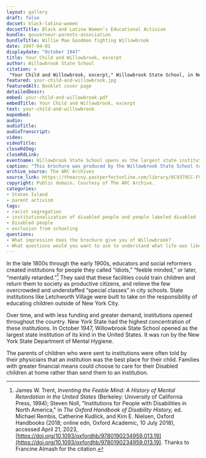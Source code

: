 ```yaml
--- 
layout: gallery
draft: false
docset: black-latina-women
docsetTitle: Black and Latina Women’s Educational Activism
bundle: gouverneur-parents-association
bundleTitle: Willie Mae Goodman fighting Willowbrook
date: 1947-04-01
displaydate: "October 1947"
title: Your Child and Willowbrook, excerpt
author: Willowbrook State School
citation: >
 "Your Child and Willowbrook, excerpt," Willowbrook State School, in New York City Civil Rights History Project, Accessed: [Month Day, Year], https://nyccivilrightshistory.org/gallery/your-child-and-willowbrook.
featured: your-child-and-willowbrook.jpg
featuredAlt: Booklet cover page
detailedDescr: 
embed: your-child-and-willowbrook.pdf
embedTitle: Your Child and Willowbrook, excerpt
text: your-child-and-willowbrook
mapembed: 
audio: 
audioTitle: 
audioTranscript: 
video: 
videoTitle: 
closeRdImg: 
closeRdLink: 
eventname: Willowbrook State School opens as the largest state institution of its kind in the United States.
caption: "This brochure was produced by the Willowbrook State School to explain the institution to parents and caregivers of Disabled children."
archive_source: The ARC Archives
source_link: https://thearcny.pastperfectonline.com/library/0C9379CC-F986-45C2-A76B-581450804872
copyright: Public domain. Courtesy of The ARC Archive. 
categories: 
- Staten Island
- parent activism
tags: 
- racist segregation
- institutionalization of disabled people and people labeled disabled
- Disabled people
- exclusion from schooling
questions:
- What impression does the brochure give you of Willowbrook? 
- What questions would you want to ask to understand what life was like at Willowbrook? What questions would you ask if you were considering whether Willowbrook would be a good place for a person you love?
--- 
```


In the late 1800s through the early 1900s, educators and social reformers created institutions for people they called “idiots,” “feeble minded,” or later, “mentally retarded.”[^1] They said that these facilities could train children and return them to society as productive citizens, and relieve the few overcrowded and understaffed “special classes” in city schools. State institutions like Letchworth Village were built to take on the responsibility of educating children outside of New York City.

Over time, and with less funding and greater demand, institutions opened throughout the country. New York State had the highest concentration of these institutions. In October 1947, Willowbrook State School opened as the largest state institution of its kind in the United States. It was run by the New York State Department of Mental Hygiene.

The parents of children who were sent to institutions were often told by their physicians that an institution was the best place for their child. Families with greater financial means could choose to care for their Disabled children at home rather than send them to an institution.

[^1]: James W. Trent, *Inventing the Feeble Mind: A History of Mental Retardation in the United States* (Berkeley: University of California Press, 1994); Steven Noll, "Institutions for People with Disabilities in North America," in *The Oxford Handbook of Disability History,* ed. Michael Rembis, Catherine Kudlick, and Kim E. Nielsen, Oxford Handbooks (2018; online edn, Oxford Academic, 10 July 2018), accessed April 21, 2023, [https://doi.org/10.1093/oxfordhb/9780190234959.013.19](https://doi.org/10.1093/oxfordhb/9780190234959.013.19). Thanks to Francine Almash for the citation.

